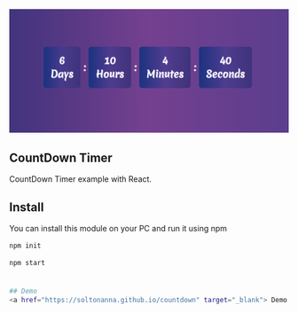 <img src="src/media/countDownTimer.png" alt="Countdown" />

## CountDown Timer 

CountDown Timer example with React.


## Install

You can install this module on your PC and run it using npm

```sh
npm init
```

```sh
npm start


## Demo
<a href="https://soltonanna.github.io/countdown" target="_blank"> Demo </a>